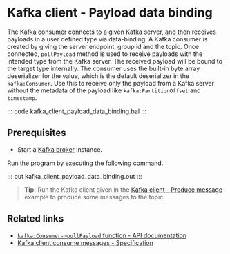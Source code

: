 # Kafka client - Payload data binding

The Kafka consumer connects to a given Kafka server, and then receives payloads in a user defined type via data-binding. A Kafka consumer is created by giving the server endpoint, group id and the topic. Once connected, `pollPayload` method is used to receive payloads with the intended type from the Kafka server. The received payload will be bound to the target type internally. The consumer uses the built-in byte array deserializer for the value, which is the default deserializer in the `kafka:Consumer`. Use this to receive only the payload from a Kafka server without the metadata of the payload like `kafka:PartitionOffset` and `timestamp`.

::: code kafka_client_payload_data_binding.bal :::

## Prerequisites
- Start a [Kafka broker](https://kafka.apache.org/quickstart) instance.

Run the program by executing the following command.

::: out kafka_client_payload_data_binding.out :::

>**Tip:** Run the Kafka client given in the [Kafka client - Produce message](/learn/by-example/kafka-client-produce-message) example to produce some messages to the topic.

## Related links
- [`kafka:Consumer->pollPayload` function - API documentation](https://lib.ballerina.io/ballerinax/kafka/latest/clients/Consumer#pollPayload)
- [Kafka client consume messages - Specification](https://github.com/ballerina-platform/module-ballerinax-kafka/blob/master/docs/spec/spec.md#422-consume-messages)
